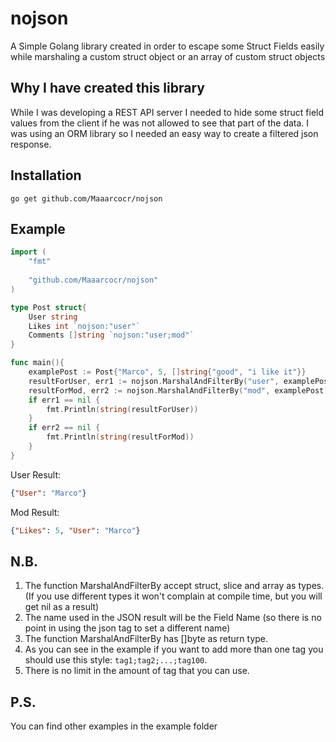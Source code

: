 # nojson
A Simple Golang library created in order to escape some Struct Fields easily while marshaling a custom struct object or an array of custom struct objects 
## Why I have created this library
While I was developing a REST API server I needed to hide some struct field values from the client if he was not allowed to see that part of the data.
I was using an ORM library so I needed an easy way to create a filtered json response.
## Installation
```
go get github.com/Maaarcocr/nojson
```
## Example

```go
import (
	"fmt"
	
	"github.com/Maaarcocr/nojson"
)

type Post struct{
	User string
	Likes int `nojson:"user"`
	Comments []string `nojson:"user;mod"`
}

func main(){
	examplePost := Post{"Marco", 5, []string{"good", "i like it"}}
	resultForUser, err1 := nojson.MarshalAndFilterBy("user", examplePost)
	resultForMod, err2 := nojson.MarshalAndFilterBy("mod", examplePost)
	if err1 == nil {
		fmt.Println(string(resultForUser))
	}
	if err2 == nil {
		fmt.Println(string(resultForMod))
	}
}
```
User Result:
```json
{"User": "Marco"}
```
Mod Result: 
```json
{"Likes": 5, "User": "Marco"}
```
## N.B.
1. The function MarshalAndFilterBy accept struct, slice and array as types. (If you use different types it won't complain at compile time, but you will get nil as a result)
2. The name used in the JSON result will be the Field Name (so there is no point in using the json tag to set a different name)
3. The function MarshalAndFilterBy has []byte as return type.
4. As you can see in the example if you want to add more than one tag you should use this style: ```tag1;tag2;...;tag100```. 
5. There is no limit in the amount of tag that you can use.

## P.S.
You can find other examples in the example folder
